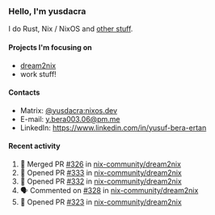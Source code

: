 ### Hello, I'm yusdacra

I do Rust, Nix / NixOS and [other stuff](https://gaze.systems/).

#### Projects I'm focusing on

- [dream2nix](https://github.com/nix-community/dream2nix)
- work stuff!

#### Contacts

- Matrix: [@yusdacra:nixos.dev](https://matrix.to/#/@yusdacra:nixos.dev)
- E-mail: y.bera003.06@pm.me
- LinkedIn: https://www.linkedin.com/in/yusuf-bera-ertan

#### Recent activity

<!--START_SECTION:activity-->
1. 🎉 Merged PR [#326](https://github.com/nix-community/dream2nix/pull/326) in [nix-community/dream2nix](https://github.com/nix-community/dream2nix)
2. 💪 Opened PR [#333](https://github.com/nix-community/dream2nix/pull/333) in [nix-community/dream2nix](https://github.com/nix-community/dream2nix)
3. 💪 Opened PR [#332](https://github.com/nix-community/dream2nix/pull/332) in [nix-community/dream2nix](https://github.com/nix-community/dream2nix)
4. 🗣 Commented on [#328](https://github.com/nix-community/dream2nix/issues/328) in [nix-community/dream2nix](https://github.com/nix-community/dream2nix)
5. 💪 Opened PR [#323](https://github.com/nix-community/dream2nix/pull/323) in [nix-community/dream2nix](https://github.com/nix-community/dream2nix)
<!--END_SECTION:activity-->
